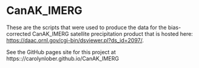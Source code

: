 # CanAK_IMERG
These are the scripts that were used to produce the data for the bias-corrected CanAK_IMERG satellite precipitation product that is hosted here: https://daac.ornl.gov/cgi-bin/dsviewer.pl?ds_id=2097/. 

See the GitHub pages site for this project at https:://carolynlober.github.io/CanAK_IMERG
